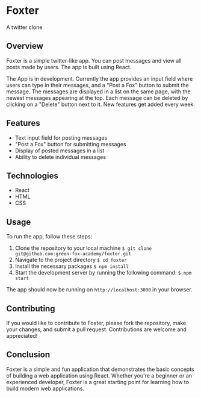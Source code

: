 # Foxter

A twitter clone

## Overview

Foxter is a simple twitter-like app. You can post messages and view all posts made by users. The app is built using React.

The App is in development. Currently the app provides an input field where users can type in their messages, and a "Post a Fox" button to submit the message. The messages are displayed in a list on the same page, with the newest messages appearing at the top. Each message can be deleted by clicking on a "Delete" button next to it. New features get added every week. 


## Features

-   Text input field for posting messages
-   "Post a Fox" button for submitting messages
-   Display of posted messages in a list
-   Ability to delete individual messages

## Technologies

-   React
-   HTML
-   CSS

## Usage

To run the app, follow these steps:

1.  Clone the repository to your local machine
`$ git clone git@github.com:green-fox-academy/foxter.git`
2.  Navigate to the project directory 
`$ cd foxter`
4.  Install the necessary packages
`$ npm install`
5.  Start the development server by  running the following command:
`$ npm start` 

The app should now be running on `http://localhost:3000` in your browser.

## Contributing

If you would like to contribute to Foxter, please fork the repository, make your changes, and submit a pull request. Contributions are welcome and appreciated!

## Conclusion 

Foxter is a simple and fun application that demonstrates the basic concepts of building a web application using React. Whether you're a beginner or an experienced developer, Foxter is a great starting point for learning how to build modern web applications.
